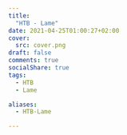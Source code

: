 ```yaml
---
title:
  "HTB - Lame"
date: 2021-04-25T01:00:27+02:00
cover:
  src: cover.png
draft: false
comments: true
socialShare: true
tags:
  - HTB
  - Lame

aliases:
  - HTB-Lame

---
```

